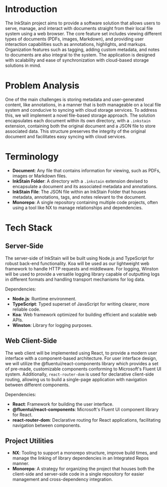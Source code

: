 # Introduction

The InkStain project aims to provide a software solution that allows users to serve, manage, and interact with documents straight from their local file system using a web browser. The core feature set includes viewing different types of documents (PDFs, images, Markdown), and providing user interaction capabilities such as annotations, highlights, and markups. Organization features such as tagging, adding custom metadata, and notes to documents are also integral to the system. The application is designed with scalability and ease of synchronization with cloud-based storage solutions in mind.

# Problem Analysis

One of the main challenges is storing metadata and user-generated content, like annotations, in a manner that is both manageable on a local file system and conducive to syncing with cloud storage services. To address this, we will implement a novel file-based storage approach. The solution encapsulates each document within its own directory, with a `.inkstain` extension, containing both the original document and a JSON file to store associated data. This structure preserves the integrity of the original document and facilitates easy syncing with cloud services.

# Terminology

- **Document**: Any file that contains information for viewing, such as PDFs, images or Markdown files.
- **InkStain Folder**: A directory with a `.inkstain` extension devised to encapsulate a document and its associated metadata and annotations.
- **InkStain File**: The JSON file within an InkStain Folder that houses metadata, annotations, tags, and notes relevant to the document.
- **Monorepo**: A single repository containing multiple code projects, often using a tool like NX to manage relationships and dependencies.

# Tech Stack

## Server-Side

The server-side of InkStain will be built using Node.js and TypeScript for robust back-end functionality. Koa will be used as our lightweight web framework to handle HTTP requests and middleware. For logging, Winston will be used to provide a versatile logging library capable of outputting logs in different formats and handling transport mechanisms for log data.

Dependencies:
- **Node.js**: Runtime environment.
- **TypeScript**: Typed superset of JavaScript for writing clearer, more reliable code.
- **Koa**: Web framework optimized for building efficient and scalable web APIs.
- **Winston**: Library for logging purposes.

## Web Client-Side

The web client will be implemented using React, to provide a modern user interface with a component-based architecture. For user interface design, we will utilize the @fluentui/react-components library which provides a set of pre-made, customizable components conforming to Microsoft's Fluent UI system. Additionally, `react-router-dom` is used for declarative client-side routing, allowing us to build a single-page application with navigation between different components.

Dependencies:
- **React**: Framework for building the user interface.
- **@fluentui/react-components**: Microsoft's Fluent UI component library for React.
- **react-router-dom**: Declarative routing for React applications, facilitating navigation between components.

## Project Utilities

- **NX**: Tooling to support a monorepo structure, improve build times, and manage the linking of library dependencies in an Integrated Repos manner.
- **Monorepo**: A strategy for organizing the project that houses both the client-side and server-side code in a single repository for easier management and cross-dependency integration.
